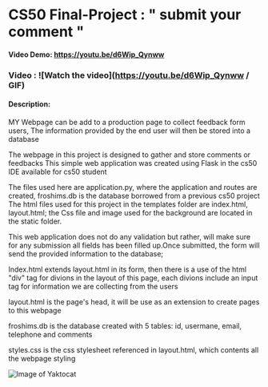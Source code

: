 # CS50 Final-Project : " submit your comment "
#### Video Demo:  <https://youtu.be/d6Wip_Qynww>
### Video : ![Watch the video](https://youtu.be/d6Wip_Qynww / GIF)
#### Description:
<p>
MY Webpage can be add to a production page to collect feedback form users,
The information provided by the end user  will then be stored into a database
</p>

<p>
The webpage in this project is designed to gather and store comments or feedbacks
This simple  web application was created using Flask in the cs50 IDE available for cs50 student
</p>

<p>
The files used here  are application.py, where the application and routes are created,
froshims.db is the database borrowed from a previous cs50 project
The html files used for this project in the templates folder are index.html,
layout.html; the Css file and image used for the background are located in the static folder.
</p>

<p>
This web application does not do any validation but rather, will make sure for any submission
all fields has been filled up.Once submitted, the form will send the provided information to the database;
</p>

<p>
Index.html extends layout.html in its form, then there is a use of the html "div" tag for divions in the layout
of this page, each divions include an input tag for information we are collecting from the users

</p>

<p>
layout.html is the page's head, it will be use as an extension to create pages to this webpage
</p>

<p>
froshims.db is the database created with 5 tables: id, usermane, email, telephone and comments
</p>

<p>
styles.css is the css stylesheet referenced in layout.html, which contents all the webpage styling
</p>

![Image of Yaktocat](https://octodex.github.com/images/yaktocat.png)
